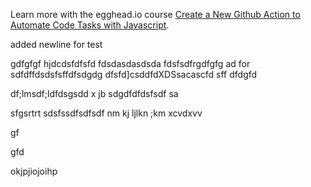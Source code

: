 Learn more with the egghead.io course  [Create a New Github Action to Automate Code Tasks with Javascript](https://egghead.io/playlists/create-a-new-github-action-to-automate-code-tasks-with-javascript-f1e9?af=atzgap).

added newline for test

gdfgfgf
hjdcdsfdfsfd
fdsdasdasdsda
fdsfsdfrgdfgfg
ad for sdfdffdsdsfsffdfsdgdg
dfsfd]csddfdXDSsacascfd
sff
dfdgfd

df;lmsdf;ldfdsgsdd
x jb
sdgdfdfdsfsdf
sa

sfgsrtrt
sdsfssdfsdfsdf
nm kj  ljlkn ;km
xcvdxvv

gf

gfd



okjpjiojoihp
